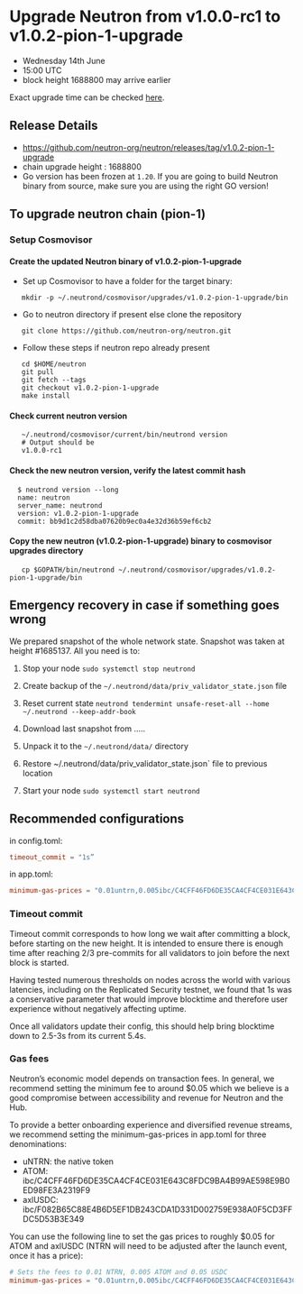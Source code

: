 # Upgrade Neutron from v1.0.0-rc1 to v1.0.2-pion-1-upgrade

* Wednesday 14th June
* 15:00 UTC
* block height 1688800 may arrive earlier

Exact upgrade time can be checked [here](https://testnet.mintscan.io/neutron-testnet/blocks/1688800).

## Release Details
* https://github.com/neutron-org/neutron/releases/tag/v1.0.2-pion-1-upgrade
* chain upgrade height : 1688800
* Go version has been frozen at `1.20`. If you are going to build Neutron binary from source, make sure you are using the right GO version!

## To upgrade neutron chain (pion-1)

### Setup Cosmovisor

#### Create the updated Neutron binary of v1.0.2-pion-1-upgrade

* Set up Cosmovisor to have a folder for the target binary:

```shell
   mkdir -p ~/.neutrond/cosmovisor/upgrades/v1.0.2-pion-1-upgrade/bin
```

* Go to neutron directory if present else clone the repository

```shell
   git clone https://github.com/neutron-org/neutron.git
```

* Follow these steps if neutron repo already present

```shell
   cd $HOME/neutron
   git pull
   git fetch --tags
   git checkout v1.0.2-pion-1-upgrade
   make install
```

#### Check current neutron version
```shell
   ~/.neutrond/cosmovisor/current/bin/neutrond version
   # Output should be
   v1.0.0-rc1
```

#### Check the new neutron version, verify the latest commit hash

```shell
  $ neutrond version --long
  name: neutron
  server_name: neutrond
  version: v1.0.2-pion-1-upgrade
  commit: bb9d1c2d58dba07620b9ec0a4e32d36b59ef6cb2
```

#### Copy the new neutron (v1.0.2-pion-1-upgrade) binary to cosmovisor upgrades directory

```shell
   cp $GOPATH/bin/neutrond ~/.neutrond/cosmovisor/upgrades/v1.0.2-pion-1-upgrade/bin
```

## Emergency recovery in case if something goes wrong

We prepared snapshot of the whole network state. Snapshot was taken at height #1685137. All you need is to:

1. Stop your node
   `sudo systemctl stop neutrond`

2. Create backup of the `~/.neutrond/data/priv_validator_state.json` file
3. Reset current state
   `neutrond tendermint unsafe-reset-all --home ~/.neutrond --keep-addr-book`
4. Download last snapshot from .....
5. Unpack it to the `~/.neutrond/data/` directory
6. Restore ~/.neutrond/data/priv_validator_state.json` file to previous location
7. Start your node
   `sudo systemctl start neutrond`


## Recommended configurations

in config.toml:
```toml
timeout_commit = "1s”
```

in app.toml:
```toml
minimum-gas-prices = "0.01untrn,0.005ibc/C4CFF46FD6DE35CA4CF4CE031E643C8FDC9BA4B99AE598E9B0ED98FE3A2319F9,0.05ibc/F082B65C88E4B6D5EF1DB243CDA1D331D002759E938A0F5CD3FFDC5D53B3E349"
```

### Timeout commit

Timeout commit corresponds to how long we wait after committing a block, before starting on the new height. It is intended to ensure there is enough time after reaching 2/3 pre-commits for all validators to join before the next block is started.

Having tested numerous thresholds on nodes across the world with various latencies, including on the Replicated Security testnet, we found that 1s was a conservative parameter that would improve blocktime and therefore user experience without negatively affecting uptime.

Once all validators update their config, this should help bring blocktime down to 2.5-3s from its current 5.4s.

### Gas fees

Neutron’s economic model depends on transaction fees. In general, we recommend setting the minimum fee to around $0.05 which we believe is a good compromise between accessibility and revenue for Neutron and the Hub.

To provide a better onboarding experience and diversified revenue streams, we recommend setting the minimum-gas-prices in app.toml for three denominations:

* uNTRN: the native token
* ATOM: ibc/C4CFF46FD6DE35CA4CF4CE031E643C8FDC9BA4B99AE598E9B0ED98FE3A2319F9
* axlUSDC: ibc/F082B65C88E4B6D5EF1DB243CDA1D331D002759E938A0F5CD3FFDC5D53B3E349

You can use the following line to set the gas prices to roughly $0.05 for ATOM and axlUSDC (NTRN will need to be adjusted after the launch event, once it has a price):

```toml
# Sets the fees to 0.01 NTRN, 0.005 ATOM and 0.05 USDC
minimum-gas-prices = "0.01untrn,0.005ibc/C4CFF46FD6DE35CA4CF4CE031E643C8FDC9BA4B99AE598E9B0ED98FE3A2319F9,0.05ibc/F082B65C88E4B6D5EF1DB243CDA1D331D002759E938A0F5CD3FFDC5D53B3E349"
```

